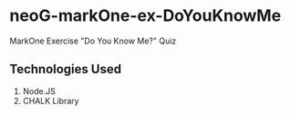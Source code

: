 # neoG-markOne-ex-DoYouKnowMe

MarkOne Exercise "Do You Know Me?" Quiz

## Technologies Used

1. Node.JS
1. CHALK Library
